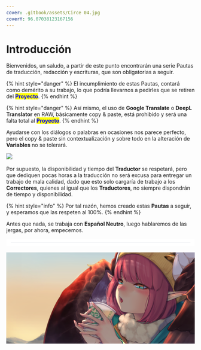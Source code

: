 ```yaml
---
cover: .gitbook/assets/Circe 04.jpg
coverY: 96.07038123167156
---
```


# Introducción

Bienvenidos, un saludo, a partir de este punto encontrarán una serie Pautas de traducción, redacción y escrituras, que son obligatorias a seguir.&#x20;



{% hint style="danger" %}
El incumplimiento de estas Pautas, contará como demérito a su trabajo, lo que podría llevarnos a pedirles que se retiren del <mark style="color:blue;">**Proyecto**</mark>.
{% endhint %}

{% hint style="danger" %}
Así mismo, el uso de **Google Translate** o **DeepL Translator** en RAW, básicamente copy & paste, está prohibido y será una falta total al <mark style="color:blue;">**Proyecto**</mark>.
{% endhint %}



Ayudarse con los diálogos o palabras en ocasiones nos parece perfecto, pero el copy & paste sin contextualización y sobre todo en la alteración de **Variables** no se tolerará.



![](.gitbook/assets/imagen\_2022-05-30\_185949847.png)

Por supuesto, la disponibilidad y tiempo del **Traductor** se respetará, pero que dediquen pocas horas a la traducción no será excusa para entregar un trabajo de mala calidad, dado que esto solo cargaría de trabajo a los **Correctores**, quienes al igual que los **Traductores**, no siempre dispondrán de tiempo y disponibilidad.



{% hint style="info" %}
Por tal razón, hemos creado estas **Pautas** a seguir, y esperamos que las respeten al 100%.
{% endhint %}



Antes que nada, se trabaja con **Español Neutro**, luego hablaremos de las jergas, por ahora, empecemos.

![](<.gitbook/assets/Line2 (8).png>)

![](<.gitbook/assets/Circe 01 (2).png>)

